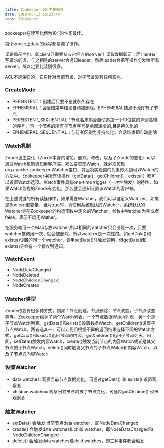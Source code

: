```yaml
---
title: Zookeeper-02-主要概念
date: 2018-06-13 15:23:44
tags: Zookeeper
---
```


zookeeper在读写比例为10:1时性能最佳。

每个znode上data的读写都是原子操作。

读是局部性的，即client只需要从与它相连的server上读取数据即可；而client有写请求的话，与之相连的server会通知leader，然后leader会把写操作分发给所有server。所以定要比读慢很多。

ACL不是递归的，它只针对当前节点，对子节点没有任何影响。

### CreateMode

- PERSISTENT：创建后只要不删就永久存在
- EPHEMERAL：会话结束年结点自动被删除，EPHEMERAL结点不允许有子节点
- PERSISTENT_SEQUENTIAL：节点名末尾会自动追加一个10位数的单调递增的序号，同一个节点的所有子节点序号是单调递增的,且是持久化的
- EPHEMERAL_SEQUENTIAL：与前者区别为非持久化，会话结束即自动删除

### Watch机制
Znode发生变化（Znode本身的增加，删除，修改，以及子Znode的变化）可以通过Watch机制通知到客户端。那么要实现Watch，就必须实现org.apache.zookeeper.Watcher接口，并且将实现类的对象传入到可以Watch的方法中。Zookeeper中所有读操作（getData()，getChildren()，exists()）都可以设置Watch选项。Watch事件具有one-time trigger（一次性触发）的特性，如果Watch监视的Znode有变化，那么就会通知设置该Watch的客户端。

在上述说道的所有读操作中，如果需要Watcher，我们可以自定义Watcher，如果是Boolean型变量，当为true时，则使用系统默认的Watcher，系统默认的Watcher是在Zookeeper的构造函数中定义的Watcher。参数中Watcher为空或者false，表示不启用Wather。

在服务端用一个Map存放watcher,所以相同的watcher只会出现一次，只要watcher被调用一次，就会被删除，所以watcher是一次性的。如getData()和exists()设置的同一个watcher，调用setData()时触发调用，但getData()和exists()只会有一个接收到通知。

### WatchEvent
- NodeDataChanged
- NodeDeleted
- NodeChildrenChanged
- NodeCreated

### Watcher类型
Znode改变有很多种方式，例如：节点创建，节点删除，节点改变，子节点改变等等。Zookeeper维护了两个Watch列表，一个节点数据Watch列表，另一个是子节点Watch列表。getData()和exists()设置数据Watch，getChildren()设置子节点Watch。两者选其一，可以让我们根据不同的返回结果选择不同的Watch方式，getData()和exists()返回节点的内容，getChildren()返回子节点列表。因此，setData()触发内容Watch，create()触发当前节点的内容Watch或者是其父节点的子节点Watch。delete()同时触发父节点的子节点Watch和内容Watch，以及子节点的内容Watch


### 设置Watcher
* data watches: 观察当前节点数据变化，可通过getData() 和 exists() 设置观察者
* children watches: 观察当前节点的孩子节点变化，可通过getChildren() 设置观察者

### 触发Watcher
* setData() 会触发 当前节点data watcher， 即NodeDataChanged
* create() 会触发data watches和child watches，即NodeDataChanged和NodeChildrenChanged
* delete() 会触发data watches和child watches，即三种事件都会触发


